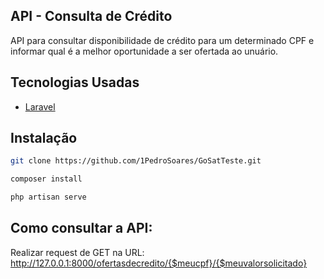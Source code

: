 ## API - Consulta de Crédito
API para consultar disponibilidade de crédito para um determinado CPF e informar qual
é a melhor oportunidade a ser ofertada ao unuário.
## Tecnologias Usadas

- [Laravel](https://laravel.com/)

## Instalação


```sh
git clone https://github.com/1PedroSoares/GoSatTeste.git

composer install

php artisan serve

```
## Como consultar a API:

Realizar request de GET na URL: http://127.0.0.1:8000/ofertasdecredito/{$meucpf}/{$meuvalorsolicitado}
